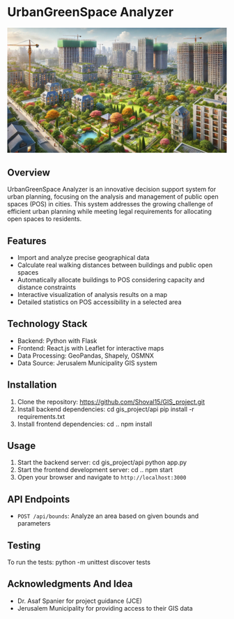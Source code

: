 # UrbanGreenSpace Analyzer
![UrbanGreenSpace Analyzer Screenshot](logo.jpeg)

## Overview

UrbanGreenSpace Analyzer is an innovative decision support system for urban planning, focusing on the analysis and management of public open spaces (POS) in cities. This system addresses the growing challenge of efficient urban planning while meeting legal requirements for allocating open spaces to residents.

## Features

- Import and analyze precise geographical data
- Calculate real walking distances between buildings and public open spaces
- Automatically allocate buildings to POS considering capacity and distance constraints
- Interactive visualization of analysis results on a map
- Detailed statistics on POS accessibility in a selected area

## Technology Stack

- Backend: Python with Flask
- Frontend: React.js with Leaflet for interactive maps
- Data Processing: GeoPandas, Shapely, OSMNX
- Data Source: Jerusalem Municipality GIS system

## Installation

1. Clone the repository: https://github.com/Shoval15/GIS_project.git
2. Install backend dependencies: 
    cd gis_project/api
    pip install -r requirements.txt
3. Install frontend dependencies:
    cd ..
    npm install


## Usage

1. Start the backend server:
    cd gis_project/api
    python app.py
2. Start the frontend development server:
    cd ..
    npm start
3. Open your browser and navigate to `http://localhost:3000`

## API Endpoints

- `POST /api/bounds`: Analyze an area based on given bounds and parameters

## Testing

To run the tests:
    python -m unittest discover tests

## Acknowledgments And Idea

- Dr. Asaf Spanier for project guidance (JCE)
- Jerusalem Municipality for providing access to their GIS data
